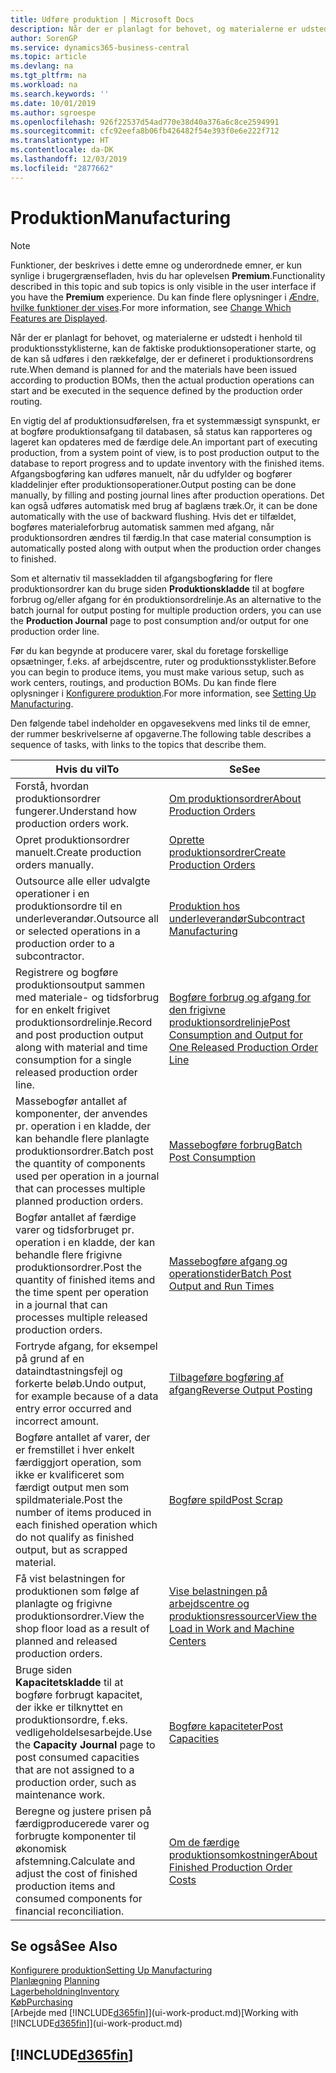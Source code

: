 ```yaml
---
title: Udføre produktion | Microsoft Docs
description: Når der er planlagt for behovet, og materialerne er udstedt i henhold til produktionsstyklisterne, kan de faktiske produktionsoperationer starte, og de kan så udføres i den rækkefølge, der er defineret i produktionsordrens rute.
author: SorenGP
ms.service: dynamics365-business-central
ms.topic: article
ms.devlang: na
ms.tgt_pltfrm: na
ms.workload: na
ms.search.keywords: ''
ms.date: 10/01/2019
ms.author: sgroespe
ms.openlocfilehash: 926f22537d54ad770e38d40a376a6c8ce2594991
ms.sourcegitcommit: cfc92eefa8b06fb426482f54e393f0e6e222f712
ms.translationtype: HT
ms.contentlocale: da-DK
ms.lasthandoff: 12/03/2019
ms.locfileid: "2877662"
---
```

# <a name="manufacturing"></a><span data-ttu-id="ad438-103">Produktion</span><span class="sxs-lookup"><span data-stu-id="ad438-103">Manufacturing</span></span>
> [!NOTE]
> <span data-ttu-id="ad438-104">Funktioner, der beskrives i dette emne og underordnede emner, er kun synlige i brugergrænsefladen, hvis du har oplevelsen **Premium**.</span><span class="sxs-lookup"><span data-stu-id="ad438-104">Functionality described in this topic and sub topics is only visible in the user interface if you have the **Premium** experience.</span></span> <span data-ttu-id="ad438-105">Du kan finde flere oplysninger i [Ændre, hvilke funktioner der vises](ui-experiences.md).</span><span class="sxs-lookup"><span data-stu-id="ad438-105">For more information, see [Change Which Features are Displayed](ui-experiences.md).</span></span>

<span data-ttu-id="ad438-106">Når der er planlagt for behovet, og materialerne er udstedt i henhold til produktionsstyklisterne, kan de faktiske produktionsoperationer starte, og de kan så udføres i den rækkefølge, der er defineret i produktionsordrens rute.</span><span class="sxs-lookup"><span data-stu-id="ad438-106">When demand is planned for and the materials have been issued according to production BOMs, then the actual production operations can start and be executed in the sequence defined by the production order routing.</span></span>  

<span data-ttu-id="ad438-107">En vigtig del af produktionsudførelsen, fra et systemmæssigt synspunkt, er at bogføre produktionsafgang til databasen, så status kan rapporteres og lageret kan opdateres med de færdige dele.</span><span class="sxs-lookup"><span data-stu-id="ad438-107">An important part of executing production, from a system point of view, is to post production output to the database to report progress and to update inventory with the finished items.</span></span> <span data-ttu-id="ad438-108">Afgangsbogføring kan udføres manuelt, når du udfylder og bogfører kladdelinjer efter produktionsoperationer.</span><span class="sxs-lookup"><span data-stu-id="ad438-108">Output posting can be done manually, by filling and posting journal lines after production operations.</span></span> <span data-ttu-id="ad438-109">Det kan også udføres automatisk med brug af baglæns træk.</span><span class="sxs-lookup"><span data-stu-id="ad438-109">Or, it can be done automatically with the use of backward flushing.</span></span> <span data-ttu-id="ad438-110">Hvis det er tilfældet, bogføres materialeforbrug automatisk sammen med afgang, når produktionsordren ændres til færdig.</span><span class="sxs-lookup"><span data-stu-id="ad438-110">In that case material consumption is automatically posted along with output when the production order changes to finished.</span></span>  

<span data-ttu-id="ad438-111">Som et alternativ til massekladden til afgangsbogføring for flere produktionsordrer kan du bruge siden **Produktionskladde** til at bogføre forbrug og/eller afgang for én produktionsordrelinje.</span><span class="sxs-lookup"><span data-stu-id="ad438-111">As an alternative to the batch journal for output posting for multiple production orders, you can use the **Production Journal** page to post consumption and/or output for one production order line.</span></span>

<span data-ttu-id="ad438-112">Før du kan begynde at producere varer, skal du foretage forskellige opsætninger, f.eks. af arbejdscentre, ruter og produktionsstyklister.</span><span class="sxs-lookup"><span data-stu-id="ad438-112">Before you can begin to produce items, you must make various setup, such as work centers, routings, and production BOMs.</span></span> <span data-ttu-id="ad438-113">Du kan finde flere oplysninger i [Konfigurere produktion](production-configure-production-processes.md).</span><span class="sxs-lookup"><span data-stu-id="ad438-113">For more information, see [Setting Up Manufacturing](production-configure-production-processes.md).</span></span>

<span data-ttu-id="ad438-114">Den følgende tabel indeholder en opgavesekvens med links til de emner, der rummer beskrivelserne af opgaverne.</span><span class="sxs-lookup"><span data-stu-id="ad438-114">The following table describes a sequence of tasks, with links to the topics that describe them.</span></span>   

|<span data-ttu-id="ad438-115">**Hvis du vil**</span><span class="sxs-lookup"><span data-stu-id="ad438-115">**To**</span></span>|<span data-ttu-id="ad438-116">**Se**</span><span class="sxs-lookup"><span data-stu-id="ad438-116">**See**</span></span>|  
|------------|-------------|  
|<span data-ttu-id="ad438-117">Forstå, hvordan produktionsordrer fungerer.</span><span class="sxs-lookup"><span data-stu-id="ad438-117">Understand how production orders work.</span></span>|[<span data-ttu-id="ad438-118">Om produktionsordrer</span><span class="sxs-lookup"><span data-stu-id="ad438-118">About Production Orders</span></span>](production-about-production-orders.md)|
|<span data-ttu-id="ad438-119">Opret produktionsordrer manuelt.</span><span class="sxs-lookup"><span data-stu-id="ad438-119">Create production orders manually.</span></span>|[<span data-ttu-id="ad438-120">Oprette produktionsordrer</span><span class="sxs-lookup"><span data-stu-id="ad438-120">Create Production Orders</span></span>](production-how-to-create-production-orders.md)|
|<span data-ttu-id="ad438-121">Outsource alle eller udvalgte operationer i en produktionsordre til en underleverandør.</span><span class="sxs-lookup"><span data-stu-id="ad438-121">Outsource all or selected operations in a production order to a subcontractor.</span></span>|[<span data-ttu-id="ad438-122">Produktion hos underleverandør</span><span class="sxs-lookup"><span data-stu-id="ad438-122">Subcontract Manufacturing</span></span>](production-how-to-subcontract-manufacturing.md)|
|<span data-ttu-id="ad438-123">Registrere og bogføre produktionsoutput sammen med materiale- og tidsforbrug for en enkelt frigivet produktionsordrelinje.</span><span class="sxs-lookup"><span data-stu-id="ad438-123">Record and post production output along with material and time consumption for a single released production order line.</span></span>|[<span data-ttu-id="ad438-124">Bogføre forbrug og afgang for den frigivne produktionsordrelinje</span><span class="sxs-lookup"><span data-stu-id="ad438-124">Post Consumption and Output for One Released Production Order Line</span></span>](production-how-to-register-consumption-and-output.md)|  
|<span data-ttu-id="ad438-125">Massebogfør antallet af komponenter, der anvendes pr. operation i en kladde, der kan behandle flere planlagte produktionsordrer.</span><span class="sxs-lookup"><span data-stu-id="ad438-125">Batch post the quantity of components used per operation in a journal that can processes multiple planned production orders.</span></span>|[<span data-ttu-id="ad438-126">Massebogføre forbrug</span><span class="sxs-lookup"><span data-stu-id="ad438-126">Batch Post Consumption</span></span>](production-how-to-post-consumption.md)|
|<span data-ttu-id="ad438-127">Bogfør antallet af færdige varer og tidsforbruget pr. operation i en kladde, der kan behandle flere frigivne produktionsordrer.</span><span class="sxs-lookup"><span data-stu-id="ad438-127">Post the quantity of finished items and the time spent per operation in a journal that can processes multiple released production orders.</span></span>|[<span data-ttu-id="ad438-128">Massebogføre afgang og operationstider</span><span class="sxs-lookup"><span data-stu-id="ad438-128">Batch Post Output and Run Times</span></span>](production-how-to-post-output-quantity.md)|
|<span data-ttu-id="ad438-129">Fortryde afgang, for eksempel på grund af en dataindtastningsfejl og forkerte beløb.</span><span class="sxs-lookup"><span data-stu-id="ad438-129">Undo output, for example because of a data entry error occurred and incorrect amount.</span></span>  |[<span data-ttu-id="ad438-130">Tilbageføre bogføring af afgang</span><span class="sxs-lookup"><span data-stu-id="ad438-130">Reverse Output Posting</span></span>](production-how-to-reverse-output-posting.md)|  
|<span data-ttu-id="ad438-131">Bogføre antallet af varer, der er fremstillet i hver enkelt færdiggjort operation, som ikke er kvalificeret som færdigt output men som spildmateriale.</span><span class="sxs-lookup"><span data-stu-id="ad438-131">Post the number of items produced in each finished operation which do not qualify as finished output, but as scrapped material.</span></span>|[<span data-ttu-id="ad438-132">Bogføre spild</span><span class="sxs-lookup"><span data-stu-id="ad438-132">Post Scrap</span></span>](production-how-to-post-scrap.md)|
|<span data-ttu-id="ad438-133">Få vist belastningen for produktionen som følge af planlagte og frigivne produktionsordrer.</span><span class="sxs-lookup"><span data-stu-id="ad438-133">View the shop floor load as a result of planned and released production orders.</span></span>|[<span data-ttu-id="ad438-134">Vise belastningen på arbejdscentre og produktionsressourcer</span><span class="sxs-lookup"><span data-stu-id="ad438-134">View the Load in Work and Machine Centers</span></span>](production-how-to-view-the-load-on-work-centers.md)|      
|<span data-ttu-id="ad438-135">Bruge siden **Kapacitetskladde** til at bogføre forbrugt kapacitet, der ikke er tilknyttet en produktionsordre, f.eks. vedligeholdelsesarbejde.</span><span class="sxs-lookup"><span data-stu-id="ad438-135">Use the **Capacity Journal** page to post consumed capacities that are not assigned to a production order, such as maintenance work.</span></span>|[<span data-ttu-id="ad438-136">Bogføre kapaciteter</span><span class="sxs-lookup"><span data-stu-id="ad438-136">Post Capacities</span></span>](production-how-to-post-capacities.md)|  
|<span data-ttu-id="ad438-137">Beregne og justere prisen på færdigproducerede varer og forbrugte komponenter til økonomisk afstemning.</span><span class="sxs-lookup"><span data-stu-id="ad438-137">Calculate and adjust the cost of finished production items and consumed components for financial reconciliation.</span></span>|[<span data-ttu-id="ad438-138">Om de færdige produktionsomkostninger</span><span class="sxs-lookup"><span data-stu-id="ad438-138">About Finished Production Order Costs</span></span>](finance-about-finished-production-order-costs.md)|  

## <a name="see-also"></a><span data-ttu-id="ad438-139">Se også</span><span class="sxs-lookup"><span data-stu-id="ad438-139">See Also</span></span>  
[<span data-ttu-id="ad438-140">Konfigurere produktion</span><span class="sxs-lookup"><span data-stu-id="ad438-140">Setting Up Manufacturing</span></span>](production-configure-production-processes.md)  
<span data-ttu-id="ad438-141">[Planlægning](production-planning.md)    </span><span class="sxs-lookup"><span data-stu-id="ad438-141">[Planning](production-planning.md)    </span></span>  
[<span data-ttu-id="ad438-142">Lagerbeholdning</span><span class="sxs-lookup"><span data-stu-id="ad438-142">Inventory</span></span>](inventory-manage-inventory.md)  
[<span data-ttu-id="ad438-143">Køb</span><span class="sxs-lookup"><span data-stu-id="ad438-143">Purchasing</span></span>](purchasing-manage-purchasing.md)  
<span data-ttu-id="ad438-144">[Arbejde med [!INCLUDE[d365fin](includes/d365fin_md.md)]](ui-work-product.md)</span><span class="sxs-lookup"><span data-stu-id="ad438-144">[Working with [!INCLUDE[d365fin](includes/d365fin_md.md)]](ui-work-product.md)</span></span>

## [!INCLUDE[d365fin](includes/free_trial_md.md)]  
